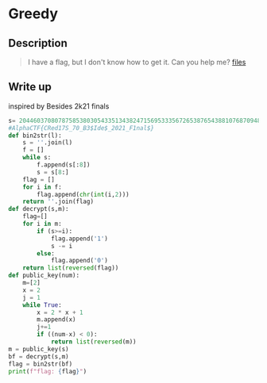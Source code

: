 # Greedy

## Description

  > I have a flag, but I don't know how to get it. Can you help me?
  > [files](https://drive.google.com/drive/folders/1wW_HgZCWTlwbVEU6gjpyIoOJ9Z_VPI_M?usp=share_link)



## Write up
inspired by Besides 2k21 finals
```python
s= 20446037080787585380305433513438247156953335672653876543881076870948658039962177284513724087519288276722382
#AlphaCTF{CRed17S_70_B3$Ide$_2021_F1nal$}
def bin2str(l):
    s = ''.join(l)
    f = []
    while s:
        f.append(s[:8])
        s = s[8:]
    flag = []
    for i in f:
        flag.append(chr(int(i,2)))
    return ''.join(flag)
def decrypt(s,m):
    flag=[]
    for i in m:
        if (s>=i):
            flag.append('1')
            s -= i
        else:
            flag.append('0')
    return list(reversed(flag))
def public_key(num):
    m=[2]
    x = 2
    j = 1
    while True:
        x = 2 * x + 1
        m.append(x)
        j+=1
        if ((num-x) < 0):
            return list(reversed(m))
m = public_key(s)
bf = decrypt(s,m)
flag = bin2str(bf)
print(f"flag: {flag}")
```